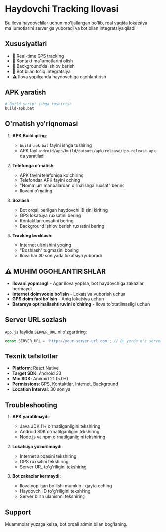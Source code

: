 # Haydovchi Tracking Ilovasi

Bu ilova haydovchilar uchun mo'ljallangan bo'lib, real vaqtda lokatsiya ma'lumotlarini server ga yuboradi va bot bilan integratsiya qiladi.

## Xususiyatlari

- 📍 Real-time GPS tracking
- 📱 Kontakt ma'lumotlarini olish
- 🔄 Background'da ishlov berish
- 🤖 Bot bilan to'liq integratsiya
- ⚠️ Ilova yopilganda haydovchiga ogohlantirish

## APK yaratish

```bash
# Build script ishga tushirish
build-apk.bat
```

## O'rnatish yo'riqnomasi

1. **APK Build qiling**:
   - `build-apk.bat` faylni ishga tushiring
   - APK fayl `android/app/build/outputs/apk/release/app-release.apk` da yaratiladi

2. **Telefonga o'rnatish**:
   - APK faylni telefoniga ko'chiring
   - Telefondan APK faylni oching
   - "Noma'lum manbalardan o'rnatishga ruxsat" bering
   - Ilovani o'rnating

3. **Sozlash**:
   - Bot orqali berilgan haydovchi ID sini kiriting
   - GPS lokatsiya ruxsatini bering
   - Kontaktlar ruxsatini bering
   - Background ishlov berish ruxsatini bering

4. **Tracking boshlash**:
   - Internet ulanishini yoqing
   - "Boshlash" tugmasini bosing
   - Ilova har 30 soniyada lokatsiya yuboradi

## ⚠️ MUHIM OGOHLANTIRISHLAR

- **Ilovani yopmang!** - Agar ilova yopilsa, bot haydovchiga zakazlar bermaydi
- **Internet doim yoqiq bo'lsin** - Lokatsiya yuborish uchun
- **GPS doim faol bo'lsin** - Aniq lokatsiya uchun
- **Batareya optimallashtiruvini o'chiring** - Ilova to'xtatilmasligi uchun

## Server URL sozlash

`App.js` faylida `SERVER_URL` ni o'zgartiring:

```javascript
const SERVER_URL = 'http://your-server-url.com'; // Bu yerda o'z server URL ni kiriting
```

## Texnik tafsilotlar

- **Platform**: React Native
- **Target SDK**: Android 33
- **Min SDK**: Android 21 (5.0+)
- **Permissions**: GPS, Kontaktlar, Internet, Background
- **Location Interval**: 30 soniya

## Troubleshooting

1. **APK yaratilmaydi**:
   - Java JDK 11+ o'rnatilganligini tekshiring
   - Android SDK o'rnatilganligini tekshiring
   - Node.js va npm o'rnatilganligini tekshiring

2. **Lokatsiya yuborilmaydi**:
   - Internet aloqasini tekshiring
   - GPS ruxsatini tekshiring
   - Server URL to'g'riligini tekshiring

3. **Bot zakazlar bermaydi**:
   - Ilova yopilgan bo'lishi mumkin - qayta oching
   - Haydovchi ID to'g'riligini tekshiring
   - Server bilan ulanishni tekshiring

## Support

Muammolar yuzaga kelsa, bot orqali admin bilan bog'laning.